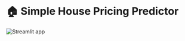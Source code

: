 # 🏠 Simple House Pricing Predictor

![Streamlit app](https://github.com/CesarAugusto88/streamlit_model/streamlit.png)
